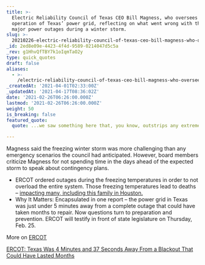 ```yaml
---
title: >-
  Electric Reliability Council of Texas CEO Bill Magness, who oversees the
  operation of Texas’ power grid, reflecting on what went wrong with the state’s
  major power outages during a winter storm.
slug: >-
  20210226-electric-reliability-council-of-texas-ceo-bill-magness-who-oversees-the-operation-of-texas
_id: 2ed8e09e-4423-4f4d-9589-0214047d5c5a
_rev: g1HhvQfTBY7k1oIqmTaO2y
type: quick_quotes
draft: false
aliases:
  - >-
    /electric-reliability-council-of-texas-ceo-bill-magness-who-oversees-the-operation-of-texas-power-grid-reflecting-on-what-went-wrong-with-the-states-major-power-outages-during-a-winter-storm/
_createdAt: '2021-04-01T02:33:00Z'
_updatedAt: '2021-04-17T08:36:02Z'
date: '2021-02-26T06:26:00.000Z'
lastmod: '2021-02-26T06:26:00.000Z'
weight: 50
is_breaking: false
featured_quote:
  quote: ...we saw something here that, you know, outstrips any extreme scenario.

---
```

Magness said the freezing winter storm was more challenging than any emergency scenarios the council had anticipated. However, board members criticize Magness for not spending time in the days ahead of the expected storm to speak about contingency plans.

* ERCOT ordered outages during the freezing temperatures in order to not overload the entire system. Those freezing temperatures lead to deaths – [impacting many, including this family in Houston.](https://www.nbcnews.com/news/us-news/three-kids-their-grandmother-die-texas-house-fire-after-trying-n1258536)
* Why It Matters: Encapsulated in one report – the power grid in Texas was just under 5 minutes away from a complete outage that could have taken months to repair. Now questions turn to preparation and prevention. ERCOT will testify in front of state legislature on Thursday, Feb. 25.

More on [ERCOT](http://www.ercot.com/about)

[ERCOT: Texas Was 4 Minutes and 37 Seconds Away From a Blackout That Could Have Lasted Months](https://www.nbcdfw.com/investigations/ercot-texas-was-4-minutes-and-37-seconds-away-from-a-blackout-that-could-have-lasted-months/2562592/)